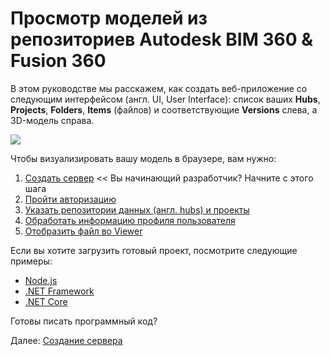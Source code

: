 # Просмотр моделей из репозиториев Autodesk BIM 360 & Fusion 360

В этом руководстве мы расскажем, как создать веб-приложение со следующим интерфейсом (англ. UI, User Interface): список ваших **Hubs**, **Projects**, **Folders**, **Items** (файлов) и соответствующие **Versions** слева, а 3D-модель справа.

![](_media/tutorials/run_sample_viewhubmodels.gif)

Чтобы визуализировать вашу модель в браузере, вам нужно:

1. [Создать сервер](environment/setup/3legged) << Вы начинающий разработчик? Начните с этого шага
2. [Пройти авторизацию](oauth/3legged/)
3. [Указать репозитории данных (англ. hubs) и проекты](datamanagement/hubs/readme)
4. [Обработать информацию профиля пользователя](oauth/user/readme)
5. [Отобразить файл во Viewer](viewer/3legged/readme)


Если вы хотите загрузить готовый проект, посмотрите следующие примеры:

- [Node.js](https://github.com/Autodesk-Forge/learn.forge.viewhubmodels/tree/nodejs)
- [.NET Framework](https://github.com/Autodesk-Forge/learn.forge.viewhubmodels/tree/net)
- [.NET Core](https://github.com/Autodesk-Forge/learn.forge.viewhubmodels/tree/netcore)

Готовы писать программный код?

Далее: [Создание сервера](environment/setup/3legged)
